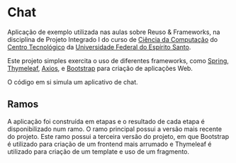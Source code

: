 # Chat

Aplicação de exemplo utilizada nas aulas sobre Reuso & Frameworks, na disciplina de Projeto Integrado I do curso de [Ciência da Computação](https://informatica.ufes.br/pt-br/graduacao/ccomp/sobre-o-curso) do [Centro Tecnológico](https://ct.ufes.br/) da [Universidade Federal do Espírito Santo](https://www.ufes.br/).

Este projeto simples exercita o uso de diferentes frameworks, como [Spring](https://spring.io/), [Thymeleaf](https://www.thymeleaf.org/), [Axios](https://axios-http.com/), e [Bootstrap](https://getbootstrap.com/) para criação de aplicações Web.

O código em si simula um aplicativo de chat.

## Ramos

A aplicação foi construída em etapas e o resultado de cada etapa é disponibilizado num ramo. O ramo principal possui a versão mais recente do projeto. Este ramo possui a terceira versão do projeto, em que Bootstrap é utilizado para criação de um frontend mais arrumado e Thymeleaf é utilizado para criação de um template e uso de um fragmento.


